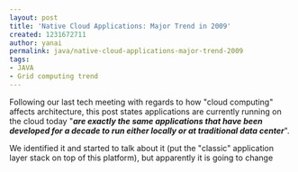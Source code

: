 ```yaml
---
layout: post
title: 'Native Cloud Applications: Major Trend in 2009'
created: 1231672711
author: yanai
permalink: java/native-cloud-applications-major-trend-2009
tags:
- JAVA
- Grid computing trend
---
```

<p>Following our last tech meeting with regards to how &quot;cloud computing&quot; affects architecture, this post states applications are currently running on the cloud today &quot;<strong><em>are exactly the same applications that have been developed for a decade to run either locally or at traditional data center</em></strong>&quot;.</p><p>We identified it and started to talk about it (put the &quot;classic&quot; application layer stack on top of this platform), but apparently it is going to change</p>

